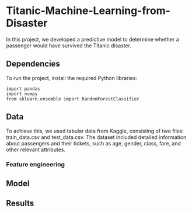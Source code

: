 # Titanic-Machine-Learning-from-Disaster
In this project, we developed a predictive model to determine whether a passenger would have survived the Titanic disaster.
## **Dependencies**
To run the project, install the required Python libraries:

```
import pandas
import numpy
from sklearn.ensemble import RandomForestClassifier
```
## Data
To achieve this, we used tabular data from Kaggle, consisting of two files: train_data.csv and test_data.csv.
The dataset included detailed information about passengers and their tickets, such as age, gender, class, fare, and other relevant attributes.
### Feature engineering
## Model
## Results
